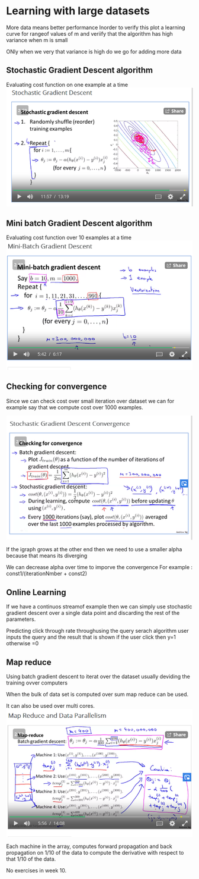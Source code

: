 # Learning with large datasets

More data means better performance
Inorder to verify this plot a learning curve for  rangeof values of m and veriify that the algorithm has high variance when m is small

ONly when we very that variance is high do we go for adding more data

## Stochastic Gradient Descent algorithm

Evaluating cost function on one example at a time
![](sgd.png)

## Mini batch Gradient Descent algorithm
Evaluating cost function over 10 examples at a time
![](mbgd.png)

## Checking for convergence

Since we can check cost over small iteration over dataset we can for example say that we compute cost over 1000 examples.

![](cfg.png)

If the igraph grows at the other end then we need to use a smaller alpha because that means its diverging

We can decrease alpha over time to imporve the convergence
For example :
const1/(iterationNmber + const2)

## Online Learning

If we have a continuos streamof example then we can simply use stochastic gradient descent over a single data point and discarding the rest of the parameters.

Predicting click through rate throughusing the query serach algorithm user inputs the query and the result that is shown if the user click then y=1 otherwise =0

## Map reduce

Using batch gradient descent to iterat over the dataset usually deviding the training ovver computers

When the bulk of data set is computed over sum map reduce can be used.

It can also be used over multi cores.
![](mr.png)

Each machine in the array, computes forward propagation and back propagation on 1/10 of the data to compute the derivative with respect to that 1/10 of the data.

No exercises in week 10.
 